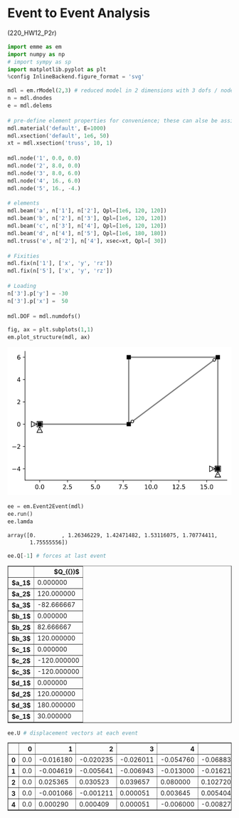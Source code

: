 # Event to Event Analysis

(220_HW12_P2r)


```python
import emme as em
import numpy as np
# import sympy as sp
import matplotlib.pyplot as plt
%config InlineBackend.figure_format = 'svg'
```


```python
mdl = em.rModel(2,3) # reduced model in 2 dimensions with 3 dofs / node
n = mdl.dnodes
e = mdl.delems

# pre-define element properties for convenience; these can alse be assigned indiviudally.
mdl.material('default', E=1000)
mdl.xsection('default', 1e6, 50)
xt = mdl.xsection('truss', 10, 1)

mdl.node('1', 0.0, 0.0)
mdl.node('2', 8.0, 0.0)
mdl.node('3', 8.0, 6.0)
mdl.node('4', 16., 6.0)
mdl.node('5', 16., -4.)

# elements
mdl.beam('a', n['1'], n['2'], Qpl=[1e6, 120, 120])
mdl.beam('b', n['2'], n['3'], Qpl=[1e6, 120, 120])
mdl.beam('c', n['3'], n['4'], Qpl=[1e6, 120, 120])
mdl.beam('d', n['4'], n['5'], Qpl=[1e6, 180, 180])
mdl.truss('e', n['2'], n['4'], xsec=xt, Qpl=[ 30])

# Fixities
mdl.fix(n['1'], ['x', 'y', 'rz'])
mdl.fix(n['5'], ['x', 'y', 'rz'])

# Loading
n['3'].p['y'] = -30
n['3'].p['x'] =  50

mdl.DOF = mdl.numdofs()
```


```python
fig, ax = plt.subplots(1,1)
em.plot_structure(mdl, ax)
```

<!-- <matplotlib.axes._subplots.AxesSubplot at 0x1a4cfa18748> -->


![svg](output_3_1.svg)



```python
ee = em.Event2Event(mdl)
ee.run()
ee.lamda
```




    array([0.        , 1.26346229, 1.42471482, 1.53116075, 1.70774411,
           1.75555556])




```python
ee.Q[-1] # forces at last event
```




<table border="1" class="dataframe">
  <thead>
    <tr style="text-align: right;">
      <th></th>
      <th>$Q_{{}}$</th>
    </tr>
  </thead>
  <tbody>
    <tr>
      <th>$a_1$</th>
      <td>0.000000</td>
    </tr>
    <tr>
      <th>$a_2$</th>
      <td>120.000000</td>
    </tr>
    <tr>
      <th>$a_3$</th>
      <td>-82.666667</td>
    </tr>
    <tr>
      <th>$b_1$</th>
      <td>0.000000</td>
    </tr>
    <tr>
      <th>$b_2$</th>
      <td>82.666667</td>
    </tr>
    <tr>
      <th>$b_3$</th>
      <td>120.000000</td>
    </tr>
    <tr>
      <th>$c_1$</th>
      <td>0.000000</td>
    </tr>
    <tr>
      <th>$c_2$</th>
      <td>-120.000000</td>
    </tr>
    <tr>
      <th>$c_3$</th>
      <td>-120.000000</td>
    </tr>
    <tr>
      <th>$d_1$</th>
      <td>0.000000</td>
    </tr>
    <tr>
      <th>$d_2$</th>
      <td>120.000000</td>
    </tr>
    <tr>
      <th>$d_3$</th>
      <td>180.000000</td>
    </tr>
    <tr>
      <th>$e_1$</th>
      <td>30.000000</td>
    </tr>
  </tbody>
</table>




```python
ee.U # displacement vectors at each event
```




<div>
<style scoped>
    .dataframe tbody tr th:only-of-type {
        vertical-align: middle;
    }

    .dataframe tbody tr th {
        vertical-align: top;
    }

    .dataframe thead th {
        text-align: right;
    }
</style>
<table border="1" class="dataframe">
  <thead>
    <tr style="text-align: right;">
      <th></th>
      <th>0</th>
      <th>1</th>
      <th>2</th>
      <th>3</th>
      <th>4</th>
      <th>5</th>
    </tr>
  </thead>
  <tbody>
    <tr>
      <th>0</th>
      <td>0.0</td>
      <td>-0.016180</td>
      <td>-0.020235</td>
      <td>-0.026011</td>
      <td>-0.054760</td>
      <td>-0.068836</td>
    </tr>
    <tr>
      <th>1</th>
      <td>0.0</td>
      <td>-0.004619</td>
      <td>-0.005641</td>
      <td>-0.006943</td>
      <td>-0.013000</td>
      <td>-0.016213</td>
    </tr>
    <tr>
      <th>2</th>
      <td>0.0</td>
      <td>0.025365</td>
      <td>0.030523</td>
      <td>0.039657</td>
      <td>0.080000</td>
      <td>0.102720</td>
    </tr>
    <tr>
      <th>3</th>
      <td>0.0</td>
      <td>-0.001066</td>
      <td>-0.001211</td>
      <td>0.000051</td>
      <td>0.003645</td>
      <td>0.005404</td>
    </tr>
    <tr>
      <th>4</th>
      <td>0.0</td>
      <td>0.000290</td>
      <td>0.000409</td>
      <td>0.000051</td>
      <td>-0.006000</td>
      <td>-0.008272</td>
    </tr>
  </tbody>
</table>
</div>


